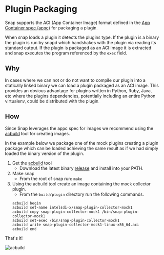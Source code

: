 # Plugin Packaging 

Snap supports the ACI (App Container
Image) format defined in the 
[App Container spec (appc)](https://github.com/appc/spec) for packaging a 
plugin.

When snap loads a plugin it detects the plugins type.  If the plugin is a binary
the plugin is run by snapd which handshakes with the plugin via reading its 
standard output.  If the plugin is packaged as an ACI image it is extracted
and snap executes the program referenced by the `exec` field.

## Why  

In cases where we can not or do not want to compile our plugin into a statically 
linked binary we can load a plugin packaged as an ACI image.  This provides 
an obvious advantage for plugins written in Python, Ruby, Java, etc where the 
plugins dependencies, potentially including an entire Python virtualenv, could 
be distributed with the plugin.  

## How

Since Snap leverages the appc spec for images we recommend using the 
[acbuild](https://github.com/appc/acbuild) tool for creating images.  

In the example below we package one of the mock plugins creating a plugin 
package which can be loaded achieving the same result as if we had simply 
loaded the binary version of the plugin. 

1. Get the [acbuild](https://github.com/appc/acbuild) tool  
    * Download the latest binary 
    [release](https://github.com/appc/acbuild/releases) and install into your 
    PATH.
2. Make snap
    * From the root of snap run: `make`
4. Using the acbuild tool create an image containing the mock collector plugin.
    * From the `build/plugin` directory run the following commands.
    ``` 
    acbuild begin
    acbuild set-name intelsdi-x/snap-plugin-collector-mock1
    acbuild copy snap-plugin-collector-mock1 /bin/snap-plugin-collector-mock1
    acbuild set-exec /bin/snap-plugin-collector-mock1
    acbuild write snap-plugin-collector-mock1-linux-x86_64.aci
    acbuild end
    ```

That's it!  

![acbuild](http://i.giphy.com/3oz8xu8AXyPDNR9sL6.gif)

